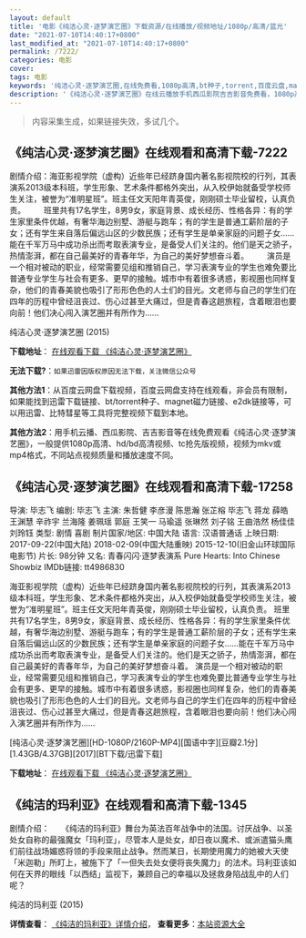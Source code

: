 ```yaml
---
layout: default
title: '电影《纯洁心灵·逐梦演艺圈》下载资源/在线播放/视频地址/1080p/高清/蓝光'
date: "2021-07-10T14:40:17+0800"
last_modified_at: "2021-07-10T14:40:17+0800"
permalink: /7222/
categories: 电影
cover:
tags: 电影
keywords: '纯洁心灵·逐梦演艺圈,在线免费看,1080p高清,bt种子,torrent,百度云盘,magnet,磁力链,迅雷下载资源'
description: '《纯洁心灵·逐梦演艺圈》在线云播放手机西瓜影院吉吉影音免费看，1080p高清bd/hd未删减完整版和tc抢先枪版，mkv/mp4格式，附带bt/torrent种子、magnet/磁力链、百度云盘、网盘资源迅雷下载链接'
---
```


>内容采集生成，如果链接失效，多试几个。


## 《纯洁心灵·逐梦演艺圈》在线观看和高清下载-7222

剧情介绍：海亚影视学院（虚构）近些年已经跻身国内著名影视院校的行列，其表演系2013级本科班，学生形象、艺术条件都格外突出，从入校伊始就备受学校师生关注，被誉为“准明星班”。班主任文天阳年青英俊，刚刚硕士毕业留校，认真负责。 　　班里共有17名学生，8男9女，家庭背景、成长经历、性格各异：有的学生家里条件优越，有奢华海边别墅、游艇与跑车；有的学生是普通工薪阶层的子女；还有学生来自落后偏远山区的少数民族；还有学生是单亲家庭的问题子女……能在千军万马中成功杀出而考取表演专业，是备受人们关注的。他们是天之骄子，热情澎湃，都在自己最美好的青春年华，为自己的美好梦想奋斗着。 　　演员是一个相对被动的职业，经常需要见组和推销自己，学习表演专业的学生也难免要比普通专业学生与社会有更多、更早的接触。城市中有着很多诱惑，影视圈也同样复杂，他们的青春美貌也吸引了形形色色的人士们的目光。文老师与自己的学生们在四年的历程中曾经沮丧过、伤心过甚至大痛过，但是青春这趟旅程，含着眼泪也要向前！他们决心闯入演艺圈并有所作为……


纯洁心灵·逐梦演艺圈 (2015)

**下载地址**： [在线观看下载 《纯洁心灵·逐梦演艺圈》](https://www.btbtdy.me/btdy/dy13306.html) 


**无法下载?**：`如果迅雷因版权原因无法下载，关注微信公众号 `

**其他方法1**：从百度云网盘下载视频，百度云网盘支持在线观看，非会员有限制，如果能找到迅雷下载链接、bt/torrent种子、magnet磁力链接、e2dk链接等，可以用迅雷、比特彗星等工具将完整视频下载到本地。

**其他方法2**：用手机云播、西瓜影院、吉吉影音等在线免费观看《纯洁心灵·逐梦演艺圈》，一般提供1080p高清、hd/bd高清视频、tc抢先版视频，视频为mkv或mp4格式，不同站点视频质量和播放速度不同。


## 《纯洁心灵·逐梦演艺圈》在线观看和高清下载-17258

导演: 毕志飞 编剧: 毕志飞 主演: 朱哲健 李彦漫 陈思瀚 张芷榕 毕志飞 蒋龙 薛皓 王渊慧 辛祚宇 兰海隆 姜珮瑶 郭庭 王笑一 马瑜遥 张琳然 刘子铭 王曲浩然 杨佳佳 刘玲钰 类型: 剧情 喜剧 制片国家/地区: 中国大陆 语言: 汉语普通话 上映日期: 2017-09-22(中国大陆) 2018-02-09(中国大陆重映) 2015-12-10(旧金山环球国际电影节) 片长: 98分钟 又名: 青春闪闪·逐梦表演系 Pure Hearts: Into Chinese Showbiz IMDb链接: tt4986830

海亚影视学院（虚构）近些年已经跻身国内著名影视院校的行列，其表演系2013级本科班，学生形象、艺术条件都格外突出，从入校伊始就备受学校师生关注，被誉为“准明星班”。班主任文天阳年青英俊，刚刚硕士毕业留校，认真负责。 班里共有17名学生，8男9女，家庭背景、成长经历、性格各异：有的学生家里条件优越，有奢华海边别墅、游艇与跑车；有的学生是普通工薪阶层的子女；还有学生来自落后偏远山区的少数民族；还有学生是单亲家庭的问题子女……能在千军万马中成功杀出而考取表演专业，是备受人们关注的。他们是天之骄子，热情澎湃，都在自己最美好的青春年华，为自己的美好梦想奋斗着。 演员是一个相对被动的职业，经常需要见组和推销自己，学习表演专业的学生也难免要比普通专业学生与社会有更多、更早的接触。城市中有着很多诱惑，影视圈也同样复杂，他们的青春美貌也吸引了形形色色的人士们的目光。文老师与自己的学生们在四年的历程中曾经沮丧过、伤心过甚至大痛过，但是青春这趟旅程，含着眼泪也要向前！他们决心闯入演艺圈并有所作为……


[纯洁心灵·逐梦演艺圈][HD-1080P/2160P-MP4][国语中字][豆瓣2.1分][1.43GB/4.37GB][2017][BT下载/迅雷下载]

**下载地址**： [在线观看下载 《纯洁心灵·逐梦演艺圈》](https://www.btdx8.com/torrent/cjxlzmyyq_2017.html) 


## 《纯洁的玛利亚》在线观看和高清下载-1345

剧情介绍：　　《纯洁的玛利亚》舞台为英法百年战争中的法国。讨厌战争、以圣处女自称的最强魔女「玛利亚」，尽管本人是处女，却日夜以魔术、或派遣猫头鹰们前往战场媚惑将领的手段来阻止战争。然而某日，长期使用魔力的她被大天使「米迦勒」所盯上，被施下了「一但失去处女便将丧失魔力」的法术。玛利亚该如何在天界的眼线「以西结」监视下，兼顾自己的幸福以及拯救身陷战乱中的人们呢？


纯洁的玛利亚 (2015)

**详情查看**： [《纯洁的玛利亚》详情介绍](/movie/1345/)， **查看更多**：[本站资源大全](/movie/t/all/)

